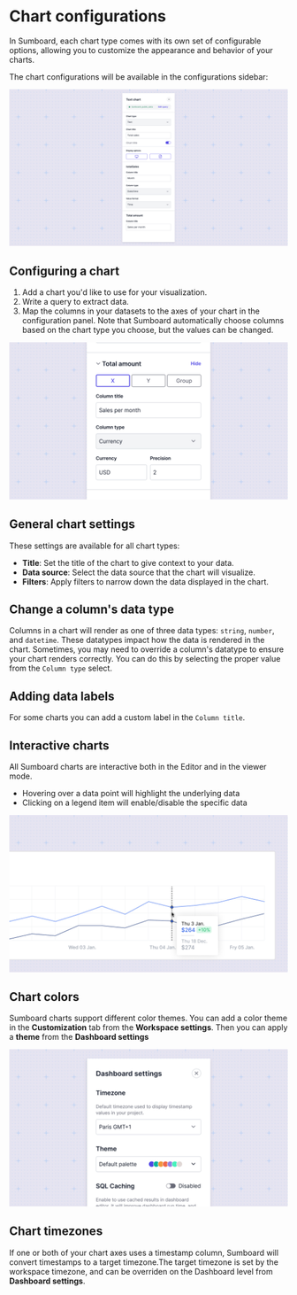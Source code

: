 # Chart configurations
In Sumboard, each chart type comes with its own set of configurable options, allowing you to customize the appearance and behavior of your charts.

The chart configurations will be available in the configurations sidebar:

![configuration sidebar](config-sidebar.jpg)

## Configuring a chart
1. Add a chart you'd like to use for your visualization.
2. Write a query to extract data.
3. Map the columns in your datasets to the axes of your chart in the configuration panel. Note that Sumboard automatically choose columns based on the chart type you choose, but the values can be changed. 

![Columns config](column-config.jpg)

## General chart settings
These settings are available for all chart types:

- **Title**: Set the title of the chart to give context to your data.
- **Data source**: Select the data source that the chart will visualize.
- **Filters**: Apply filters to narrow down the data displayed in the chart.

## Change a column's data type
Columns in a chart will render as one of three data types: `string`, `number`, and `datetime`. These datatypes impact how the data is rendered in the chart. Sometimes, you may need to override a column's datatype to ensure your chart renders correctly. You can do this by selecting the proper value from the `Column type` select.

## Adding data labels
For some charts you can add a custom label in the `Column title`. 

## Interactive charts
All Sumboard charts are interactive both in the Editor and in the viewer mode.
- Hovering over a data point will highlight the underlying data
- Clicking on a legend item will enable/disable the specific data

![Charts interactivity](interactions.jpg)

## Chart colors
Sumboard charts support different color themes. You can add a color theme in the **Customization** tab from the **Workspace settings**. Then you can apply a **theme** from the **Dashboard settings**

![Select a custom theme](theme.jpg)

## Chart timezones
If one or both of your chart axes uses a timestamp column, Sumboard will convert timestamps to a target timezone.The target timezone is set by the workspace timezone, and can be overriden on the Dashboard level from **Dashboard settings**. 
